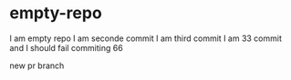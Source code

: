# empty-repo
I am empty repo
I am seconde commit
I am third commit
I am 33 commit and I should fail
commiting 66

new pr branch